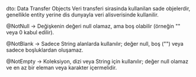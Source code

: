 dto: Data Transfer Objects 
    Veri transferi sirasinda kullanilan sade objelerdir, genellikle entity yerine dis dunyayla veri alisverisinde kullanilir. 


@NotNull → Değişkenin değeri null olamaz, ama boş olabilir (örneğin "" veya 0 kabul edilir).

@NotBlank → Sadece String alanlarda kullanılır; değer null, boş ("") veya sadece boşluklardan oluşamaz.

@NotEmpty → Koleksiyon, dizi veya String için kullanılır; değer null olamaz ve en az bir eleman veya karakter içermelidir.